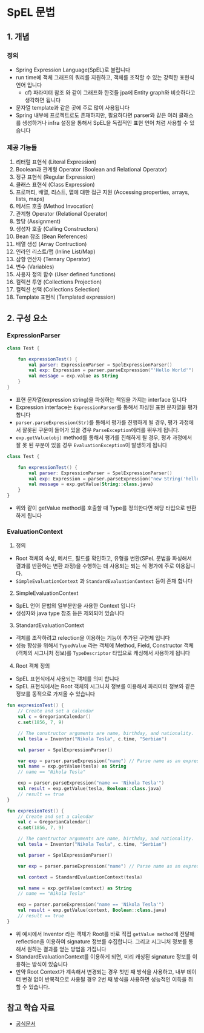 # SpEL 문법

## 1. 개념

### 정의

- Spring Expression Language(SpEL)로 불립니다
- run time에 객체 그래프의 쿼리를 지원하고, 객체를 조작할 수 있는 강력한 표현식 언어 입니다
    - cf) 파라미터 참조 와 같이 그래프화 한것들 jpa에 Entity graph와 비슷하다고 생각하면 됩니다
- 문자열 template과 같은 곳에 주로 많이 사용됩니다
- Spring 내부에 프로젝트로도 존재하지만, 필요하다면 parser와 같은 여러 클래스를 생성하거나 infra 설정을 통해서 SpEL을 독립적인 표현 언어 처럼 사용할 수 있습니다

### 제공 기능들

1. 리터럴 표현식 (Literal Expression)
2. Boolean과 관계형 Operator (Boolean and Relational Operator)
3. 정규 표현식 (Regular Expression)
4. 클래스 표현식 (Class Expression)
5. 프로퍼티, 배열, 리스트, 맵에 대한 접근 지원 (Accessing properties, arrays, lists, maps)
6. 메서드 호출 (Method Invocation)
7. 관계형 Operator (Relational Operator)
8. 할당 (Assignment)
9. 생성자 호출 (Calling Constructors)
10. Bean 참조 (Bean References)
11. 배열 생성 (Array Contruction)
12. 인라인 리스트/맵 (Inline List/Map)
13. 삼항 연산자 (Ternary Operator)
14. 변수 (Variables)
15. 사용자 정의 함수 (User defined functions)
16. 컬렉션 투영 (Collections Projection)
17. 컬렉션 선택 (Collections Selection)
18. Template 표현식 (Templated expression)

## 2. 구성 요소

### ExpressionParser

```kotlin
class Test {

    fun expressionTest() {
        val parser: ExpressionParser = SpelExpressionParser()
        val exp: Expression = parser.parseExpression("'Hello World'")
        val message = exp.value as String
    }
}
```

- 표현 문자열(expression string)을 파싱하는 책임을 가지는 interface 입니다
- Expression interface는 `ExpressionParser`를 통해서 파싱된 표현 문자열을 평가 합니다
- `parser.parseExpression(Str)`를 통해서 평가를 진행하게 될 경우, 평가 과정에서 잘못된 구문이 들어가 있을 경우 `ParseException`에러를 뛰우게 됩니다.
- `exp.getValue(obj)` method를 통해서 평가를 진해하게 될 경우, 평과 과정에서 잘 못 된 부분이 있을 경우 `EvaluationException`이 발생하게 됩니다

```kotlin
class Test {

    fun expressionTest() {
        val parser: ExpressionParser = SpelExpressionParser()
        val exp: Expression = parser.parseExpression("new String('hello world').toUpperCase()")
        val message = exp.getValue(String::class.java)
    }
}
```

- 위와 같이 getValue method를 호출할 때 Type를 정의한다면 해당 타입으로 반환하게 됩니다

### EvaluationContext

1. 정의

- Root 객체의 속성, 메서드, 필드를 확인하고, 유형을 변환(SPeL 문법을 파싱해서 결과를 반환하는 변환 과정)을 수행하는 데 사용되는 되는 식 평가에 주로 이용됩니다.
- `SimpleEvaluationContext` 과 `StandardEvaluationContext` 등이 존재 합니다

2. SimpleEvaluationContext

- SpEL 언어 문법의 일부분만을 사용한 Context 입니다
- 생성자와 java type 참조 등은 제외되어 있습니다

3. StandardEvaluationContext

- 객체를 조작하려고 relection을 이용하는 기능이 추가된 구현체 입니다
- 성능 향상을 위해서 `TypedValue` 라는 객체에 Method, Field, Constructor 객체(객체의 시그니처 정보)를 `TypeDescriptor` 타입으로 캐싱해서 사용하게 됩니다


4. Root 객체 정의

- SpEL 표현식에서 사용되는 객체를 의미 합니다
- SpEL 표현식에서는 Root 객체의 시그니처 정보를 이용해서 파리미터 정보와 같은 정보를 동적으로 가져올 수 있습니다

```kotlin
fun expresionTest() {
    // Create and set a calendar
    val c = GregorianCalendar()
    c.set(1856, 7, 9)

    // The constructor arguments are name, birthday, and nationality.
    val tesla = Inventor("Nikola Tesla", c.time, "Serbian")

    val parser = SpelExpressionParser()

    var exp = parser.parseExpression("name") // Parse name as an expression
    val name = exp.getValue(tesla) as String
    // name == "Nikola Tesla"

    exp = parser.parseExpression("name == 'Nikola Tesla'")
    val result = exp.getValue(tesla, Boolean::class.java)
    // result == true
}
```

```kotlin
fun expresionTest() {
    // Create and set a calendar
    val c = GregorianCalendar()
    c.set(1856, 7, 9)

    // The constructor arguments are name, birthday, and nationality.
    val tesla = Inventor("Nikola Tesla", c.time, "Serbian")

    val parser = SpelExpressionParser()

    var exp = parser.parseExpression("name") // Parse name as an expression

    val context = StandardEvaluationContext(tesla)

    val name = exp.getValue(context) as String
    // name == "Nikola Tesla"

    exp = parser.parseExpression("name == 'Nikola Tesla'")
    val result = exp.getValue(context, Boolean::class.java)
    // result == true
}
```

- 위 예시에서 Inventor 라는 객체가 Root를 바로 직접 `getValue method`에 전달해 reflection을 이용하여 signature 정보를 수집합니다. 그리고 시그니처 정보를 통해서 원하는 결과를 얻는 방법을 가집니다
- StandardEvaluationContext를 이용하게 되면, 미리 캐싱된 signature 정보를 이용하는 방식이 있습니다
- 만약 Root Context가 계속해서 변경되는 경우 첫번 째 방식을 사용하고, 내부 데이터 변경 없이 반복적으로 사용될 경우 2번 째 방식을 사용하면 성능적인 이득을 취할 수 있습니다.

## 참고 학습 자료

- [공식문서](https://docs.spring.io/spring-framework/docs/current/reference/html/core.html#expressions)